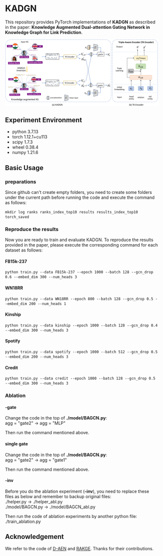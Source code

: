 # KADGN
This repository provides PyTorch implementations of **KADGN** as described in the paper: **Knowledge Augmented Dual-attention Gating Network in Knowledge Graph for Link Prediction**.


![framework](https://github.com/22zwChen/KADGN/blob/b370f1444b1f85b15e1be0fccf5e45b127d9d01c/framework_1.png)

## Experiment Environment
- python 3.7.13
- torch 1.12.1+cu113
- scipy 1.7.3
- wheel 0.38.4
- numpy 1.21.6



## Basic Usage

### preparations
Since github can't create empty folders, you need to create some folders under the current path before running the code and execute the command as follows:

    mkdir log ranks ranks_index_top10 results results_index_top10 torch_saved

### Reproduce the results
Now you are ready to train and evaluate KADGN. To reproduce the results provided in the paper, please execute the corresponding command for each dataset as follows:

#### FB15k-237
    python train.py --data FB15k-237 --epoch 1000 --batch 128 --gcn_drop 0.6 --embed_dim 300 --num_heads 3

#### WN18RR
    python train.py --data WN18RR --epoch 800 --batch 128 --gcn_drop 0.5 --embed_dim 200 --num_heads 1
    
#### Kinship
    python train.py --data kinship --epoch 1000 --batch 128 --gcn_drop 0.4 --embed_dim 300 --num_heads 3

#### Spotify
    python train.py --data spotify --epoch 1000 --batch 512 --gcn_drop 0.5 --embed_dim 200 --num_heads 3

#### Credit
    python train.py --data credit --epoch 1000 --batch 128 --gcn_drop 0.5 --embed_dim 300 --num_heads 3

### Ablation

#### -gate
Change the code in the top of **./model/BAGCN.py**:  
    agg = "gate2" -> agg = "MLP"

Then run the command mentioned above.

#### single gate
Change the code in the top of **./model/BAGCN.py**:  
    agg = "gate2" -> agg = "gate1" 

Then run the command mentioned above.

#### -inv
Before you do the ablation experiment (**-inv**), you need to replace these files as below and remember to backup original files:  
    ./helper.py -> ./helper_abl.py  
    ./model/BAGCN.py -> ./model/BAGCN_abl.py  

Then run the code of ablation experiments by another python file:  
    ./train_ablation.py


## Acknowledgement
We refer to the code of [D-AEN](https://github.com/hcfun/D-AEN) and [RAKGE](https://github.com/learndatalab/RAKGE). Thanks for their contributions.
